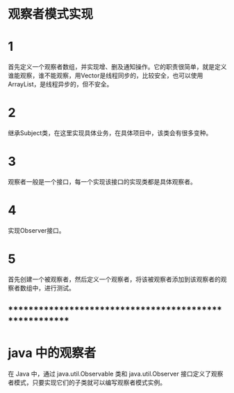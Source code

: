 # 观察者模式实现
# 1
首先定义一个观察者数组，并实现增、删及通知操作。它的职责很简单，就是定义谁能观察，谁不能观察，用Vector是线程同步的，比较安全，也可以使用ArrayList，是线程异步的，但不安全。

# 2
继承Subject类，在这里实现具体业务，在具体项目中，该类会有很多变种。

# 3
观察者一般是一个接口，每一个实现该接口的实现类都是具体观察者。

# 4
实现Observer接口。

# 5 
首先创建一个被观察者，然后定义一个观察者，将该被观察者添加到该观察者的观察者数组中，进行测试。

## ******************************************************

# java 中的观察者
在 Java 中，通过 java.util.Observable 类和 java.util.Observer 接口定义了观察者模式，只要实现它们的子类就可以编写观察者模式实例。
